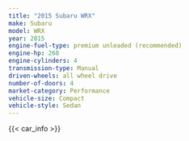 ```yaml
---
title: "2015 Subaru WRX"
make: Subaru
model: WRX
year: 2015
engine-fuel-type: premium unleaded (recommended)
engine-hp: 268
engine-cylinders: 4
transmission-type: Manual
driven-wheels: all wheel drive
number-of-doors: 4
market-category: Performance
vehicle-size: Compact
vehicle-style: Sedan
---
```


{{< car_info >}}
